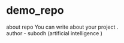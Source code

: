 # demo_repo
about repo
You can write about your project . <br>
author - subodh (artificial intelligence )
